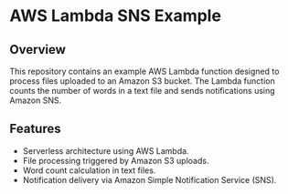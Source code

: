 # AWS Lambda SNS Example

## Overview

This repository contains an example AWS Lambda function designed to process files uploaded to an Amazon S3 bucket. The Lambda function counts the number of words in a text file and sends notifications using Amazon SNS.

## Features

- Serverless architecture using AWS Lambda.
- File processing triggered by Amazon S3 uploads.
- Word count calculation in text files.
- Notification delivery via Amazon Simple Notification Service (SNS).
